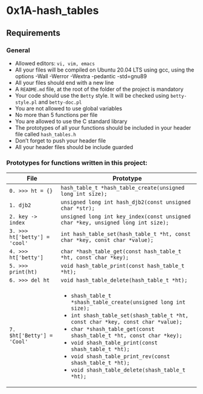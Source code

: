 # 0x1A-hash_tables

## Requirements
### General
- Allowed editors: `vi, vim, emacs`
- All your files will be compiled on Ubuntu 20.04 LTS using gcc, using the options -Wall -Werror -Wextra -pedantic -std=gnu89
- All your files should end with a new line
- A `README.md` file, at the root of the folder of the project is mandatory
- Your code should use the `Betty` style. It will be checked using `betty-style.pl` and `betty-doc.pl`
- You are not allowed to use global variables
- No more than 5 functions per file
- You are allowed to use the C standard library
- The prototypes of all your functions should be included in your header file called `hash_tables.h`
- Don’t forget to push your header file
- All your header files should be include guarded

### Prototypes for functions written in this project:

| File                             | Prototype                                               	|
| -------------------------------- | ---------------------------------------------------------- |
| `0. >>> ht = {}`	           | `hash_table_t *hash_table_create(unsigned long int size);`	|
| `1. djb2`		           | `unsigned long int hash_djb2(const unsigned char *str);`   |
| `2. key -> index`  | `unsigned long int key_index(const unsigned char *key, unsigned long int size);`|
| `3. >>> ht['betty'] = 'cool'`       | `int hash_table_set(hash_table_t *ht, const char *key, const char *value);` |
| `4. >>> ht['betty']`             | `char *hash_table_get(const hash_table_t *ht, const char *key);` |
| `5. >>> print(ht)`           | `void hash_table_print(const hash_table_t *ht);`               |
| `6. >>> del ht`                  | `void hash_table_delete(hash_table_t *ht);`                |
| `7. $ht['Betty'] = 'Cool'`  | <ul><li>`shash_table_t *shash_table_create(unsigned long int size);`</li><li>`int shash_table_set(shash_table_t *ht, const char *key, const char *value);`</li><li>`char *shash_table_get(const shash_table_t *ht, const char *key);`</li><li>`void shash_table_print(const shash_table_t *ht);`</li><li>`void shash_table_print_rev(const shash_table_t *ht);`</li><li>`void shash_table_delete(shash_table_t *ht);`</li></ul>    |
